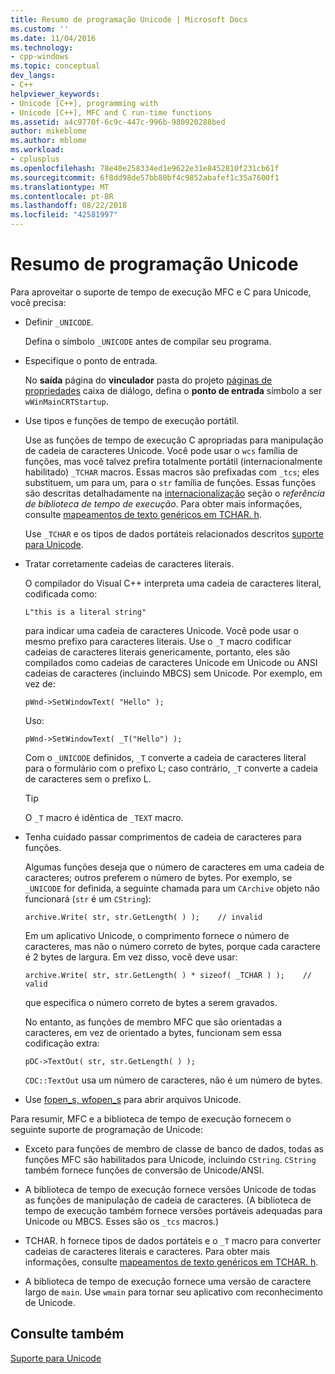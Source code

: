 ```yaml
---
title: Resumo de programação Unicode | Microsoft Docs
ms.custom: ''
ms.date: 11/04/2016
ms.technology:
- cpp-windows
ms.topic: conceptual
dev_langs:
- C++
helpviewer_keywords:
- Unicode [C++], programming with
- Unicode [C++], MFC and C run-time functions
ms.assetid: a4c9770f-6c9c-447c-996b-980920288bed
author: mikeblome
ms.author: mblome
ms.workload:
- cplusplus
ms.openlocfilehash: 78e40e258334ed1e9622e31e8452810f231cb61f
ms.sourcegitcommit: 6f8dd98de57bb80bf4c9852abafef1c35a7600f1
ms.translationtype: MT
ms.contentlocale: pt-BR
ms.lasthandoff: 08/22/2018
ms.locfileid: "42581997"
---
```

# <a name="unicode-programming-summary"></a>Resumo de programação Unicode
Para aproveitar o suporte de tempo de execução MFC e C para Unicode, você precisa:  
  
-   Definir `_UNICODE`.  
  
     Defina o símbolo `_UNICODE` antes de compilar seu programa.  
  
-   Especifique o ponto de entrada.  
  
     No **saída** página do **vinculador** pasta do projeto [páginas de propriedades](../ide/property-pages-visual-cpp.md) caixa de diálogo, defina o **ponto de entrada** símbolo a ser `wWinMainCRTStartup`.  
  
-   Use tipos e funções de tempo de execução portátil.  
  
     Use as funções de tempo de execução C apropriadas para manipulação de cadeia de caracteres Unicode. Você pode usar o `wcs` família de funções, mas você talvez prefira totalmente portátil (internacionalmente habilitado) `_TCHAR` macros. Essas macros são prefixadas com `_tcs`; eles substituem, um para um, para o `str` família de funções. Essas funções são descritas detalhadamente na [internacionalização](../c-runtime-library/internationalization.md) seção o *referência de biblioteca de tempo de execução*. Para obter mais informações, consulte [mapeamentos de texto genéricos em TCHAR. h](../text/generic-text-mappings-in-tchar-h.md).  
  
     Use `_TCHAR` e os tipos de dados portáteis relacionados descritos [suporte para Unicode](../text/support-for-unicode.md).  
  
-   Tratar corretamente cadeias de caracteres literais.  
  
     O compilador do Visual C++ interpreta uma cadeia de caracteres literal, codificada como:  
  
    ```  
    L"this is a literal string"  
    ```  
  
     para indicar uma cadeia de caracteres Unicode. Você pode usar o mesmo prefixo para caracteres literais. Use o `_T` macro codificar cadeias de caracteres literais genericamente, portanto, eles são compilados como cadeias de caracteres Unicode em Unicode ou ANSI cadeias de caracteres (incluindo MBCS) sem Unicode. Por exemplo, em vez de:  
  
    ```  
    pWnd->SetWindowText( "Hello" );  
    ```  
  
     Uso:  
  
    ```  
    pWnd->SetWindowText( _T("Hello") );  
    ```  
  
     Com o `_UNICODE` definidos, `_T` converte a cadeia de caracteres literal para o formulário com o prefixo L; caso contrário, `_T` converte a cadeia de caracteres sem o prefixo L.  
  
    > [!TIP]
    >  O `_T` macro é idêntica de `_TEXT` macro.  
  
-   Tenha cuidado passar comprimentos de cadeia de caracteres para funções.  
  
     Algumas funções deseja que o número de caracteres em uma cadeia de caracteres; outros preferem o número de bytes. Por exemplo, se `_UNICODE` for definida, a seguinte chamada para um `CArchive` objeto não funcionará (`str` é um `CString`):  
  
    ```  
    archive.Write( str, str.GetLength( ) );    // invalid  
    ```  
  
     Em um aplicativo Unicode, o comprimento fornece o número de caracteres, mas não o número correto de bytes, porque cada caractere é 2 bytes de largura. Em vez disso, você deve usar:  
  
    ```  
    archive.Write( str, str.GetLength( ) * sizeof( _TCHAR ) );    // valid  
    ```  
  
     que especifica o número correto de bytes a serem gravados.  
  
     No entanto, as funções de membro MFC que são orientadas a caracteres, em vez de orientado a bytes, funcionam sem essa codificação extra:  
  
    ```  
    pDC->TextOut( str, str.GetLength( ) );  
    ```  
  
     `CDC::TextOut` usa um número de caracteres, não é um número de bytes.  
  
-   Use [fopen_s, wfopen_s](../c-runtime-library/reference/fopen-s-wfopen-s.md) para abrir arquivos Unicode.  
  
 Para resumir, MFC e a biblioteca de tempo de execução fornecem o seguinte suporte de programação de Unicode:  
  
-   Exceto para funções de membro de classe de banco de dados, todas as funções MFC são habilitados para Unicode, incluindo `CString`. `CString` também fornece funções de conversão de Unicode/ANSI.  
  
-   A biblioteca de tempo de execução fornece versões Unicode de todas as funções de manipulação de cadeia de caracteres. (A biblioteca de tempo de execução também fornece versões portáveis adequadas para Unicode ou MBCS. Esses são os `_tcs` macros.)  
  
-   TCHAR. h fornece tipos de dados portáteis e o `_T` macro para converter cadeias de caracteres literais e caracteres. Para obter mais informações, consulte [mapeamentos de texto genéricos em TCHAR. h](../text/generic-text-mappings-in-tchar-h.md).  
  
-   A biblioteca de tempo de execução fornece uma versão de caractere largo de `main`. Use `wmain` para tornar seu aplicativo com reconhecimento de Unicode.  
  
## <a name="see-also"></a>Consulte também  
 [Suporte para Unicode](../text/support-for-unicode.md)